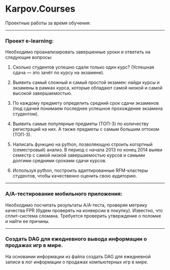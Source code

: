 # Karpov.Courses
Проектные работы за время обучения:

---

### Проект e-learning:

Необходимо проанализировать завершенные уроки и ответить на следующие вопросы:

1. Сколько студентов успешно сдали только один курс? (Успешная сдача — это зачёт по курсу на экзамене).

2. Выявить самый сложный и самый простой экзамен: найди курсы и экзамены в рамках курса, которые обладают самой низкой и самой высокой завершаемостью.

3. По каждому предмету определить средний срок сдачи экзаменов (под сдачей понимаем последнее успешное прохождение экзамена студентом).

4. Выявить самые популярные предметы (ТОП-3) по количеству регистраций на них. А также предметы с самым большим оттоком (ТОП-3).

5. Написать функцию на python, позволяющую строить когортный (семестровый) анализ. В период с начала 2013 по конец 2014 выяви семестр с самой низкой завершаемостью курсов и самыми долгими средними сроками сдачи курсов.

6. Используя python, построить адаптированные RFM-кластеры студентов, чтобы качественно оценить свою аудиторию.

---

### А/А-тестирование мобильного приложения:

Необходимо посчитать результаты A/A-теста, проверяя метрику качества FPR (будем проверять на конверсии в покупку). Известно, что сплит-система сломана. Требуется проверить утверждение о поломке и найти ее причины.

---

### Создать DAG для ежедневного вывода информации о продажах игр в мире.

На основании информации из файла создать DAG для ежедневной записи в лог информации о продажах компьютерных игр в мире.

